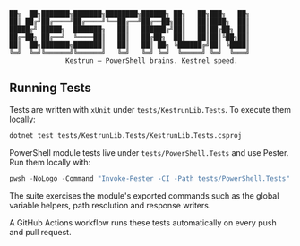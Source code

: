 ```
██╗  ██╗███████╗███████╗████████╗██████╗ ██╗   ██╗███╗   ██╗
██║ ██╔╝██╔════╝██╔════╝╚══██╔══╝██╔══██╗██║   ██║████╗  ██║
█████╔╝ █████╗  ███████╗   ██║   ██████╔╝██║   ██║██╔██╗ ██║
██╔═██╗ ██╔══╝  ╚════██║   ██║   ██╔██╗  ██║   ██║██║╚██╗██║
██║  ██╗███████╗███████║   ██║   ██║ ██╗ ╚██████╔╝██║ ╚████║
╚═╝  ╚═╝╚══════╝╚══════╝   ╚═╝   ╚═╝ ╚═╝  ╚═════╝ ╚═╝  ╚═══╝
              Kestrun — PowerShell brains. Kestrel speed.
```

## Running Tests

Tests are written with `xUnit` under `tests/KestrunLib.Tests`. To execute them locally:

```bash
dotnet test tests/KestrunLib.Tests/KestrunLib.Tests.csproj
```

PowerShell module tests live under `tests/PowerShell.Tests` and use Pester.
Run them locally with:

```powershell
pwsh -NoLogo -Command "Invoke-Pester -CI -Path tests/PowerShell.Tests"
```

The suite exercises the module's exported commands such as the global
variable helpers, path resolution and response writers.

A GitHub Actions workflow runs these tests automatically on every push and pull request.
